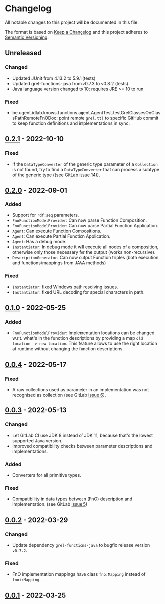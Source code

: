 # Changelog

All notable changes to this project will be documented in this file.

The format is based on [Keep a Changelog](http://keepachangelog.com/en/1.0.0/)
and this project adheres to [Semantic Versioning](http://semver.org/spec/v2.0.0.html).

## Unreleased

### Changed
- Updated JUnit from 4.13.2 to 5.9.1 (tests)
- Updated grel-functions-java from v0.7.3 to v0.8.2 (tests)
- Java language version changed to 10; requires JRE >= 10 to run

### Fixed
- be.ugent.idlab.knows.functions.agent.AgentTest.testGrelClassesOnClassPathRemoteFnODoc: point remote `grel.ttl` to specific GitHub commit to keep function definitions and implementations in sync.

## [0.2.1] - 2022-10-10

### Fixed
- If the `DataTypeConverter` of the generic type parameter of a `Collection` is not found, try to find a `DataTypeConverter` that can process a subtype of the generic type ((see GitLab [issue 14](https://gitlab.ilabt.imec.be/fno/proc/function-component/-/issues/14))). 

## [0.2.0] - 2022-09-01

### Added

- Support for `rdf:seq` parameters.
- `FnoFunctionModelProvider`: Can now parse Function Composition.
- `FnoFunctionModelProvider`: Can now parse Partial Function Application.
- `Agent`: Can execute Function Compositions.
- `Agent`: Can execute Partial Function Application.
- `Agent`: Has a debug mode.
- `Instantiator`: In debug mode it will execute all nodes of a composition, otherwise only those necessary for the output (works non-recursive).
- `DescriptionGenerator`: Can now output Function triples (both execution and functions/mappings from JAVA methods)

### Fixed

- `Instantiator`: fixed Windows path resolving issues.
- `Instantiator`: fixed URL decoding for special characters in path.

## [0.1.0] - 2022-05-25

### Added
- `FnoFunctionModelProvider`: Implementation locations can be changed w.r.t. what's in the function descriptions by
  providing a map `old location -> new location`. 
  This feature allows to use the right location at runtime without changing the function descriptions.

## [0.0.4] - 2022-05-17

### Fixed
- A raw collections used as parameter in an implementation was not recognised as collection
  (see GitLab [issue 6](https://gitlab.ilabt.imec.be/fno/proc/function-component/-/issues/6)). 

## [0.0.3] - 2022-05-13

### Changed
- Let GitLab CI use JDK 8 instead of JDK 11, because that's the lowest supported Java version.
- Improved compatibility checks between parameter descriptions and implementations.

### Added
- Converters for all primitive types.

### Fixed
- Compatibility in data types between (FnO) description and implementation. (see GitLab [issue 5](https://gitlab.ilabt.imec.be/fno/proc/function-component/-/issues/5))

## [0.0.2] - 2022-03-29

### Changed
- Update dependency `grel-functions-java` to bugfix release version `v0.7.2`.

### Fixed
- FnO implementation mappings have class `fno:Mapping` instead of `fnoi:Mapping`.

## [0.0.1] - 2022-03-25

[0.2.1]: https://github.com/FnOio/function-agent-java/compare/v0.2.0...v0.2.1
[0.2.0]: https://github.com/FnOio/function-agent-java/compare/v0.1.0...v0.2.0
[0.1.0]: https://github.com/FnOio/function-agent-java/compare/v0.0.4...v0.1.0
[0.0.4]: https://github.com/FnOio/function-agent-java/compare/v0.0.3...v0.0.4
[0.0.3]: https://github.com/FnOio/function-agent-java/compare/v0.0.2...v0.0.3
[0.0.2]: https://github.com/FnOio/function-agent-java/compare/v0.0.1...v0.0.2
[0.0.1]: https://github.com/FnOio/function-agent-java/releases
